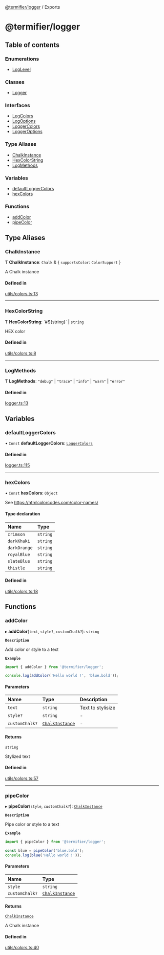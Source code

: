 [@termifier/logger](README.md) / Exports

# @termifier/logger

## Table of contents

### Enumerations

- [LogLevel](enums/LogLevel.md)

### Classes

- [Logger](classes/Logger.md)

### Interfaces

- [LogColors](interfaces/LogColors.md)
- [LogOptions](interfaces/LogOptions.md)
- [LoggerColors](interfaces/LoggerColors.md)
- [LoggerOptions](interfaces/LoggerOptions.md)

### Type Aliases

- [ChalkInstance](modules.md#chalkinstance)
- [HexColorString](modules.md#hexcolorstring)
- [LogMethods](modules.md#logmethods)

### Variables

- [defaultLoggerColors](modules.md#defaultloggercolors)
- [hexColors](modules.md#hexcolors)

### Functions

- [addColor](modules.md#addcolor)
- [pipeColor](modules.md#pipecolor)

## Type Aliases

### ChalkInstance

Ƭ **ChalkInstance**: `Chalk` & { `supportsColor`: `ColorSupport`  }

A Chalk instance

#### Defined in

[utils/colors.ts:13](https://github.com/permasoft-factory/termifier/blob/f5e2df5/packages/logger/src/utils/colors.ts#L13)

___

### HexColorString

Ƭ **HexColorString**: \`#${string}\` \| `string`

HEX color

#### Defined in

[utils/colors.ts:8](https://github.com/permasoft-factory/termifier/blob/f5e2df5/packages/logger/src/utils/colors.ts#L8)

___

### LogMethods

Ƭ **LogMethods**: ``"debug"`` \| ``"trace"`` \| ``"info"`` \| ``"warn"`` \| ``"error"``

#### Defined in

[logger.ts:13](https://github.com/permasoft-factory/termifier/blob/f5e2df5/packages/logger/src/logger.ts#L13)

## Variables

### defaultLoggerColors

• `Const` **defaultLoggerColors**: [`LoggerColors`](interfaces/LoggerColors.md)

#### Defined in

[logger.ts:115](https://github.com/permasoft-factory/termifier/blob/f5e2df5/packages/logger/src/logger.ts#L115)

___

### hexColors

• `Const` **hexColors**: `Object`

See https://htmlcolorcodes.com/color-names/

#### Type declaration

| Name | Type |
| :------ | :------ |
| `crimson` | `string` |
| `darkKhaki` | `string` |
| `darkOrange` | `string` |
| `royalBlue` | `string` |
| `slateBlue` | `string` |
| `thistle` | `string` |

#### Defined in

[utils/colors.ts:18](https://github.com/permasoft-factory/termifier/blob/f5e2df5/packages/logger/src/utils/colors.ts#L18)

## Functions

### addColor

▸ **addColor**(`text`, `style?`, `customChalk?`): `string`

**`Description`**

Add color or style to a text

**`Example`**

```typescript
import { addColor } from '@termifier/logger';

console.log(addColor('Hello world !', 'blue.bold'));
```

#### Parameters

| Name | Type | Description |
| :------ | :------ | :------ |
| `text` | `string` | Text to stylisize |
| `style?` | `string` | - |
| `customChalk?` | [`ChalkInstance`](modules.md#chalkinstance) | - |

#### Returns

`string`

Stylized text

#### Defined in

[utils/colors.ts:57](https://github.com/permasoft-factory/termifier/blob/f5e2df5/packages/logger/src/utils/colors.ts#L57)

___

### pipeColor

▸ **pipeColor**(`style`, `customChalk?`): [`ChalkInstance`](modules.md#chalkinstance)

**`Description`**

Pipe color or style to a text

**`Example`**

```typescript
import { pipeColor } from '@termifier/logger';

const blue = pipeColor('blue.bold');
console.log(blue('Hello world !'));
```

#### Parameters

| Name | Type |
| :------ | :------ |
| `style` | `string` |
| `customChalk?` | [`ChalkInstance`](modules.md#chalkinstance) |

#### Returns

[`ChalkInstance`](modules.md#chalkinstance)

A Chalk instance

#### Defined in

[utils/colors.ts:40](https://github.com/permasoft-factory/termifier/blob/f5e2df5/packages/logger/src/utils/colors.ts#L40)
